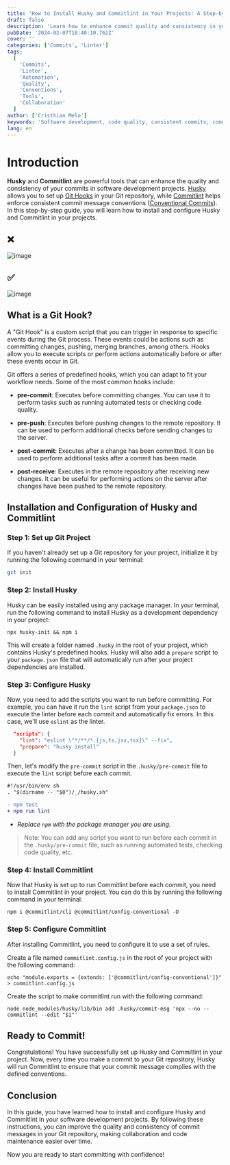 ```yaml
---
title: 'How to Install Husky and Commitlint in Your Projects: A Step-by-Step Guide'
draft: false
description: 'Learn how to enhance commit quality and consistency in your software projects with Husky and Commitlint. This guide provides step-by-step instructions on installing and configuring these powerful tools, ensuring better collaboration and code maintenance through standardized commit messages.'
pubDate: '2024-02-07T18:40:10.762Z'
cover: ''
categories: ['Commits', 'Linter']
tags:
  [
    'Commits',
    'Linter',
    'Automation',
    'Quality',
    'Conventions',
    'Tools',
    'Collaboration'
  ]
author: ['Cristhian Melo']
keywords: 'Software development, code quality, consistent commits, commit conventions, Husky, Commitlint, Git Hooks, process automation, version control'
lang: en
---
```


# Introduction

**Husky** and **Commitlint** are powerful tools that can enhance the quality and consistency of your commits in software development projects. [Husky](https://typicode.github.io/husky/) allows you to set up [Git Hooks](#what-is-a-git-hook) in your Git repository, while [Commitlint](https://commitlint.js.org/#/) helps enforce consistent commit message conventions ([Conventional Commits](https://www.conventionalcommits.org/en/v1.0.0/)). In this step-by-step guide, you will learn how to install and configure Husky and Commitlint in your projects.

## ❌

![image](/blog/how-to-install-husky-and-commitlint-in-your-projects-a-step-by-step-guide/no-conventional-commit.webp)

## ✅

![image](/blog/how-to-install-husky-and-commitlint-in-your-projects-a-step-by-step-guide/conventional-commit.webp)

## What is a Git Hook?

A "Git Hook" is a custom script that you can trigger in response to specific events during the Git process. These events could be actions such as committing changes, pushing, merging branches, among others. Hooks allow you to execute scripts or perform actions automatically before or after these events occur in Git.

Git offers a series of predefined hooks, which you can adapt to fit your workflow needs. Some of the most common hooks include:

- **pre-commit**: Executes before committing changes. You can use it to perform tasks such as running automated tests or checking code quality.

- **pre-push**: Executes before pushing changes to the remote repository. It can be used to perform additional checks before sending changes to the server.

- **post-commit**: Executes after a change has been committed. It can be used to perform additional tasks after a commit has been made.

- **post-receive**: Executes in the remote repository after receiving new changes. It can be useful for performing actions on the server after changes have been pushed to the remote repository.

## Installation and Configuration of Husky and Commitlint

### Step 1: Set up Git Project

If you haven't already set up a Git repository for your project, initialize it by running the following command in your terminal:

```bash
git init
```

### Step 2: Install Husky

Husky can be easily installed using any package manager. In your terminal, run the following command to install Husky as a development dependency in your project:

```shell
npx husky-init && npm i
```

This will create a folder named `.husky` in the root of your project, which contains Husky's predefined hooks. Husky will also add a `prepare` script to your `package.json` file that will automatically run after your project dependencies are installed.

### Step 3: Configure Husky

Now, you need to add the scripts you want to run before committing. For example, you can have it run the `lint` script from your `package.json` to execute the linter before each commit and automatically fix errors. In this case, we'll use `eslint` as the linter.

```json
  "scripts": {
    "lint": "eslint \"*/**/*.{js,ts,jsx,tsx}\" --fix",
    "prepare": "husky install"
  }
```

Then, let's modify the `pre-commit` script in the `.husky/pre-commit` file to execute the `lint` script before each commit.

```diff title=".husky/pre-commit"
#!/usr/bin/env sh
. "$(dirname -- "$0")/_/husky.sh"

- npm test
+ npm run lint
```

- _Replace `npm` with the package manager you are using._

> Note: You can add any script you want to run before each commit in the `.husky/pre-commit` file, such as running automated tests, checking code quality, etc.

### Step 4: Install Commitlint

Now that Husky is set up to run Commitlint before each commit, you need to install Commitlint in your project. You can do this by running the following command in your terminal:

```shell
npm i @commitlint/cli @commitlint/config-conventional -D
```

### Step 5: Configure Commitlint

After installing Commitlint, you need to configure it to use a set of rules.

Create a file named `commitlint.config.js` in the root of your project with the following command:

```shell
echo "module.exports = {extends: ['@commitlint/config-conventional']}" > commitlint.config.js
```

Create the script to make commitlint run with the following command:

```shell
node node_modules/husky/lib/bin add .husky/commit-msg 'npx --no -- commitlint --edit "$1"'
```

## Ready to Commit!

Congratulations! You have successfully set up Husky and Commitlint in your project. Now, every time you make a commit to your Git repository, Husky will run Commitlint to ensure that your commit message complies with the defined conventions.

## Conclusion

In this guide, you have learned how to install and configure Husky and Commitlint in your software development projects. By following these instructions, you can improve the quality and consistency of commit messages in your Git repository, making collaboration and code maintenance easier over time.

Now you are ready to start committing with confidence!
